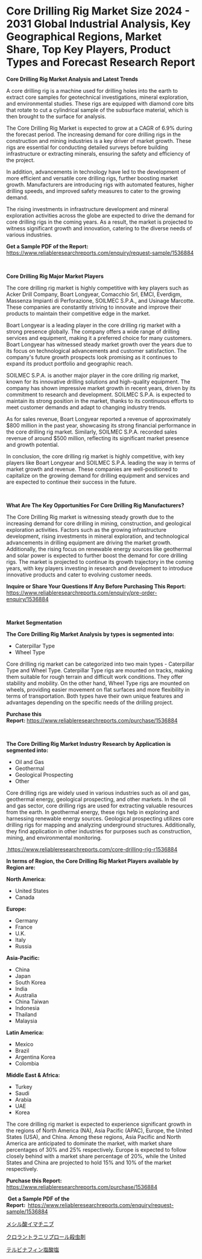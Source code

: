 <p><h1>Core Drilling Rig Market Size 2024 - 2031 Global Industrial Analysis, Key Geographical Regions, Market Share, Top Key Players, Product Types and Forecast Research Report</h1></p><p><strong>Core Drilling Rig Market Analysis and Latest Trends</strong></p>
<p><p>A core drilling rig is a machine used for drilling holes into the earth to extract core samples for geotechnical investigations, mineral exploration, and environmental studies. These rigs are equipped with diamond core bits that rotate to cut a cylindrical sample of the subsurface material, which is then brought to the surface for analysis.</p><p>The Core Drilling Rig Market is expected to grow at a CAGR of 6.9% during the forecast period. The increasing demand for core drilling rigs in the construction and mining industries is a key driver of market growth. These rigs are essential for conducting detailed surveys before building infrastructure or extracting minerals, ensuring the safety and efficiency of the project.</p><p>In addition, advancements in technology have led to the development of more efficient and versatile core drilling rigs, further boosting market growth. Manufacturers are introducing rigs with automated features, higher drilling speeds, and improved safety measures to cater to the growing demand.</p><p>The rising investments in infrastructure development and mineral exploration activities across the globe are expected to drive the demand for core drilling rigs in the coming years. As a result, the market is projected to witness significant growth and innovation, catering to the diverse needs of various industries.</p></p>
<p><strong>Get a Sample PDF of the Report:&nbsp;</strong> <a href="https://www.reliableresearchreports.com/enquiry/request-sample/1536884">https://www.reliableresearchreports.com/enquiry/request-sample/1536884</a></p>
<p>&nbsp;</p>
<p><strong>Core Drilling Rig Major Market Players</strong></p>
<p><p>The core drilling rig market is highly competitive with key players such as Acker Drill Company, Boart Longyear, Comacchio Srl, EMCI, Everdigm, Massenza Impianti di Perforazione, SOILMEC S.P.A., and Usinage Marcotte. These companies are constantly striving to innovate and improve their products to maintain their competitive edge in the market.</p><p>Boart Longyear is a leading player in the core drilling rig market with a strong presence globally. The company offers a wide range of drilling services and equipment, making it a preferred choice for many customers. Boart Longyear has witnessed steady market growth over the years due to its focus on technological advancements and customer satisfaction. The company's future growth prospects look promising as it continues to expand its product portfolio and geographic reach.</p><p>SOILMEC S.P.A. is another major player in the core drilling rig market, known for its innovative drilling solutions and high-quality equipment. The company has shown impressive market growth in recent years, driven by its commitment to research and development. SOILMEC S.P.A. is expected to maintain its strong position in the market, thanks to its continuous efforts to meet customer demands and adapt to changing industry trends.</p><p>As for sales revenue, Boart Longyear reported a revenue of approximately $800 million in the past year, showcasing its strong financial performance in the core drilling rig market. Similarly, SOILMEC S.P.A. recorded sales revenue of around $500 million, reflecting its significant market presence and growth potential.</p><p>In conclusion, the core drilling rig market is highly competitive, with key players like Boart Longyear and SOILMEC S.P.A. leading the way in terms of market growth and revenue. These companies are well-positioned to capitalize on the growing demand for drilling equipment and services and are expected to continue their success in the future.</p></p>
<p>&nbsp;</p>
<p><strong>What Are The Key Opportunities For Core Drilling Rig Manufacturers?</strong></p>
<p><p>The Core Drilling Rig market is witnessing steady growth due to the increasing demand for core drilling in mining, construction, and geological exploration activities. Factors such as the growing infrastructure development, rising investments in mineral exploration, and technological advancements in drilling equipment are driving the market growth. Additionally, the rising focus on renewable energy sources like geothermal and solar power is expected to further boost the demand for core drilling rigs. The market is projected to continue its growth trajectory in the coming years, with key players investing in research and development to introduce innovative products and cater to evolving customer needs.</p></p>
<p><strong>Inquire or Share Your Questions If Any Before Purchasing This Report:</strong> <a href="https://www.reliableresearchreports.com/enquiry/pre-order-enquiry/1536884">https://www.reliableresearchreports.com/enquiry/pre-order-enquiry/1536884</a></p>
<p>&nbsp;</p>
<p><strong>Market Segmentation</strong></p>
<p><strong>The Core Drilling Rig Market Analysis by types is segmented into:</strong></p>
<p><ul><li>Caterpillar Type</li><li>Wheel Type</li></ul></p>
<p><p>Core drilling rig market can be categorized into two main types - Caterpillar Type and Wheel Type. Caterpillar Type rigs are mounted on tracks, making them suitable for rough terrain and difficult work conditions. They offer stability and mobility. On the other hand, Wheel Type rigs are mounted on wheels, providing easier movement on flat surfaces and more flexibility in terms of transportation. Both types have their own unique features and advantages depending on the specific needs of the drilling project.</p></p>
<p><strong>Purchase this Report:&nbsp;</strong><a href="https://www.reliableresearchreports.com/purchase/1536884">https://www.reliableresearchreports.com/purchase/1536884</a></p>
<p>&nbsp;</p>
<p><strong>The Core Drilling Rig Market Industry Research by Application is segmented into:</strong></p>
<p><ul><li>Oil and Gas</li><li>Geothermal</li><li>Geological Prospecting</li><li>Other</li></ul></p>
<p><p>Core drilling rigs are widely used in various industries such as oil and gas, geothermal energy, geological prospecting, and other markets. In the oil and gas sector, core drilling rigs are used for extracting valuable resources from the earth. In geothermal energy, these rigs help in exploring and harnessing renewable energy sources. Geological prospecting utilizes core drilling rigs for mapping and analyzing underground structures. Additionally, they find application in other industries for purposes such as construction, mining, and environmental monitoring.</p></p>
<p><a href="https://www.reliableresearchreports.com/core-drilling-rig-r1536884">&nbsp;https://www.reliableresearchreports.com/core-drilling-rig-r1536884</a></p>
<p><strong>In terms of Region, the Core Drilling Rig Market Players available by Region are:</strong></p>
<p>
    <p> <strong> North America: </strong>
        <ul>
            <li>United States</li>
            <li>Canada</li>
        </ul>
        </p> 
    <p> <strong> Europe: </strong>
        <ul>
            <li>Germany</li>
            <li>France</li>
            <li>U.K.</li>
            <li>Italy</li>
            <li>Russia</li>
        </ul>
        </p> 
    <p> <strong> Asia-Pacific: </strong>
        <ul>
            <li>China</li>
            <li>Japan</li>
            <li>South Korea</li>
            <li>India</li>
            <li>Australia</li>
            <li>China Taiwan</li>
            <li>Indonesia</li>
            <li>Thailand</li>
            <li>Malaysia</li>
        </ul>
        </p> 
    <p> <strong> Latin America: </strong>
        <ul>
            <li>Mexico</li>
            <li>Brazil</li>
            <li>Argentina Korea</li>
            <li>Colombia</li>
        </ul>
        </p> 
    <p> <strong> Middle East & Africa: </strong>
        <ul>
            <li>Turkey</li>
            <li>Saudi</li>
            <li>Arabia</li>
            <li>UAE</li>
            <li>Korea</li>
        </ul>
    </p>
    </p>
<p><p>The core drilling rig market is expected to experience significant growth in the regions of North America (NA), Asia Pacific (APAC), Europe, the United States (USA), and China. Among these regions, Asia Pacific and North America are anticipated to dominate the market, with market share percentages of 30% and 25% respectively. Europe is expected to follow closely behind with a market share percentage of 20%, while the United States and China are projected to hold 15% and 10% of the market respectively.</p></p>
<p><strong>Purchase this Report: </strong><a href="https://www.reliableresearchreports.com/purchase/1536884">https://www.reliableresearchreports.com/purchase/1536884</a></p>
<p>&nbsp;<strong>Get a Sample PDF of the Report:&nbsp;&nbsp;</strong><a href="https://www.reliableresearchreports.com/enquiry/request-sample/1536884">https://www.reliableresearchreports.com/enquiry/request-sample/1536884</a></p>
<p><strong></strong></p>
<p><p><a href="https://github.com/marbadji/Market-Research-Report-List-1/blob/main/205354936620.md">メシル酸イマチニブ</a></p><p><a href="https://github.com/decker5351/Market-Research-Report-List-1/blob/main/348428636622.md">クロラントラニリプロール殺虫剤</a></p><p><a href="https://github.com/KaydenJohns1964/Market-Research-Report-List-1/blob/main/587275936621.md">テルビナフィン塩酸塩</a></p></p>